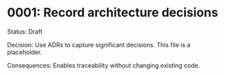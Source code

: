 # 0001: Record architecture decisions

Status: Draft

Decision: Use ADRs to capture significant decisions. This file is a placeholder.

Consequences: Enables traceability without changing existing code.

